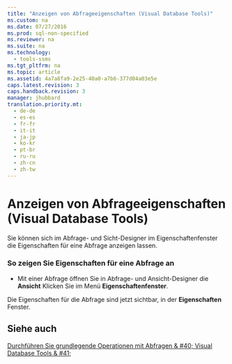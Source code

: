 ```yaml
---
title: "Anzeigen von Abfrageeigenschaften (Visual Database Tools)"
ms.custom: na
ms.date: 07/27/2016
ms.prod: sql-non-specified
ms.reviewer: na
ms.suite: na
ms.technology: 
  - tools-ssms
ms.tgt_pltfrm: na
ms.topic: article
ms.assetid: 4a7a8fa9-2e25-40a0-a7b6-377d04a03e5e
caps.latest.revision: 3
caps.handback.revision: 3
manager: jhubbard
translation.priority.mt: 
  - de-de
  - es-es
  - fr-fr
  - it-it
  - ja-jp
  - ko-kr
  - pt-br
  - ru-ru
  - zh-cn
  - zh-tw
---
```

# Anzeigen von Abfrageeigenschaften (Visual Database Tools)
Sie können sich im Abfrage- und Sicht-Designer im Eigenschaftenfenster die Eigenschaften für eine Abfrage anzeigen lassen.  
  
### So zeigen Sie Eigenschaften für eine Abfrage an  
  
-   Mit einer Abfrage öffnen Sie in Abfrage- und Ansicht-Designer die **Ansicht** Klicken Sie im Menü **Eigenschaftenfenster**.  
  
Die Eigenschaften für die Abfrage sind jetzt sichtbar, in der **Eigenschaften** Fenster.  
  
## Siehe auch  
[Durchführen Sie grundlegende Operationen mit Abfragen & #40; Visual Database Tools & #41;](../content/Perform-Basic-Operations-with-Queries--Visual-Database-Tools-.md)  
  
